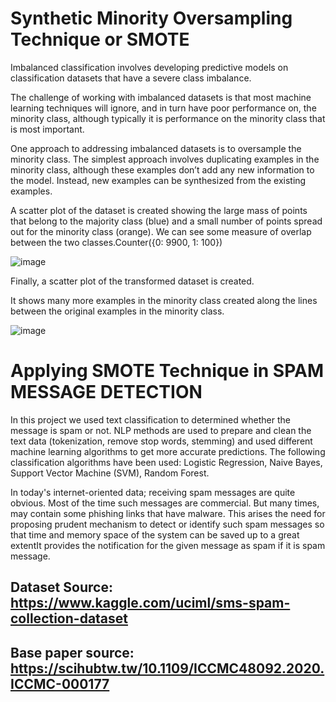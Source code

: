 #  Synthetic Minority Oversampling Technique or SMOTE 
Imbalanced classification involves developing predictive models on classification datasets that have a severe class imbalance.

The challenge of working with imbalanced datasets is that most machine learning techniques will ignore, and in turn have poor performance on, the minority class, although typically it is performance on the minority class that is most important.

One approach to addressing imbalanced datasets is to oversample the minority class. The simplest approach involves duplicating examples in the minority class, although these examples don’t add any new information to the model. Instead, new examples can be synthesized from the existing examples. 
	
A scatter plot of the dataset is created showing the large mass of points that belong to the majority class (blue) and a small number of points spread out for the minority class (orange). We can see some measure of overlap between the two classes.Counter({0: 9900, 1: 100})
	
![image](https://user-images.githubusercontent.com/46440771/126461459-8459a45d-47ab-4fff-bf0a-43fb73d66e4a.png)

Finally, a scatter plot of the transformed dataset is created.

It shows many more examples in the minority class created along the lines between the original examples in the minority class.

![image](https://user-images.githubusercontent.com/46440771/126461776-7081c3a5-83b9-4e5a-9a51-b1448ad0188f.png)


# Applying SMOTE Technique in SPAM MESSAGE DETECTION

In this project we used text classification to determined whether the message is spam or not.  NLP methods are used to prepare and clean the text data (tokenization, remove stop words, stemming) and used different machine learning algorithms to get more accurate predictions. The following classification algorithms have been used: Logistic Regression, Naive Bayes, Support Vector Machine (SVM), Random Forest.

In today's internet-oriented data; receiving spam  messages are quite obvious. Most of the time such messages  are commercial. But many times,  may contain some phishing links that have malware. This arises the need for proposing prudent mechanism to detect or identify such spam messages so that time and memory space of the system can be saved up to a great extentIt provides the notification for the given message as spam if it is spam message.

## Dataset Source: https://www.kaggle.com/uciml/sms-spam-collection-dataset
## Base paper source: https://scihubtw.tw/10.1109/ICCMC48092.2020.ICCMC-000177
